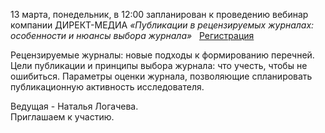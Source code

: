 <p>
13 марта, понедельник, в 12:00 запланирован к проведению вебинар компании ДИРЕКТ-МЕДИА
<i> «Публикации в рецензируемых журналах: особенности и нюансы выбора журнала» </i> &nbsp;
<a href="https://events.webinar.ru/6764759/1483784679"> Регистрация </a>
</p>

<p>
Рецензируемые журналы: новые подходы к формированию перечней. Цели публикации и принципы выбора журнала: что учесть, чтобы не ошибиться. Параметры оценки журнала, позволяющие спланировать публикационную активность исследователя.
</p>
Ведущая - Наталья Логачева.
<br>
Приглашаем к участию.
